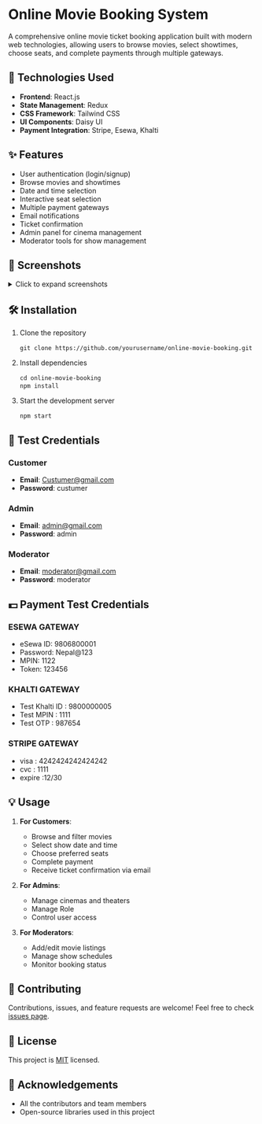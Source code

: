 # Online Movie Booking System

A comprehensive online movie ticket booking application built with modern web technologies, allowing users to browse movies, select showtimes, choose seats, and complete payments through multiple gateways.



## 🚀 Technologies Used

- **Frontend**: React.js
- **State Management**: Redux
- **CSS Framework**: Tailwind CSS
- **UI Components**: Daisy UI
- **Payment Integration**: Stripe, Esewa, Khalti

## ✨ Features
- User authentication (login/signup)
- Browse movies and showtimes
- Date and time selection
- Interactive seat selection
- Multiple payment gateways
- Email notifications
- Ticket confirmation
- Admin panel for cinema management
- Moderator tools for show management

## 📸 Screenshots

<details>
<summary>Click to expand screenshots</summary>

### User Flow
- Login/Signup
![Login](./Screenshort/login.png)
![Signup](./Screenshort/signup.png)
- Homepage Experience
![homepage](./Screenshort/homepage.png)
![homepage](./Screenshort/homepage2.png)

- Movie Selection
![MovieSelection](./Screenshort/homepage2.png)

- Date Selection 
![DateSelection](./Screenshort/dateSelection.png)

- Seat Selection
![seatSelection](./Screenshort/seatSelection.png)
- Payment Process
![Payment](./Screenshort/paymnet.png)
![Payment](./Screenshort/esewa.png)
![Payment](./Screenshort/khalti.png)
![Payment](./Screenshort/stripe.png)
![Payment](./Screenshort/paymnetEmailRemainder.png)

- Ticket Confirmation
![Payment](./Screenshort/ticketConfirm.png)

### Admin Features
- Cinema Management
![Admin](./Screenshort/admin.png)
![Admin](./Screenshort/adminCinemaAdd.png)
- User Management
![Admin](./Screenshort/admin.png)

### Moderator Features
- Movie Management
![Admin](./Screenshort/moderatorpage.png)
- Show Management
![Admin](./Screenshort/moderatorShowpage.png)
- Schedule Management
![Admin](./Screenshort/shedulespages.png)
</details>

## 🛠️ Installation

1. Clone the repository
    ```
    git clone https://github.com/yourusername/online-movie-booking.git
    ```

2. Install dependencies
    ```
    cd online-movie-booking
    npm install
    ```

3. Start the development server
    ```
    npm start
    ```

## 🔑 Test Credentials

### Customer
- **Email**: Custumer@gmail.com
- **Password**: custumer

### Admin
- **Email**: admin@gmail.com
- **Password**: admin

### Moderator
- **Email**: moderator@gmail.com
- **Password**: moderator

## 💵 Payment Test Credentials

### ESEWA GATEWAY
- eSewa ID: 9806800001
- Password: Nepal@123
- MPIN: 1122 
- Token: 123456

### KHALTI GATEWAY
- Test Khalti ID :  9800000005
- Test MPIN :  1111
- Test OTP : 987654 

### STRIPE GATEWAY
- visa :  4242424242424242
- cvc :  1111
- expire :12/30



## 💡 Usage

1. **For Customers**:
    - Browse and filter movies
    - Select show date and time
    - Choose preferred seats
    - Complete payment
    - Receive ticket confirmation via email

2. **For Admins**:
    - Manage cinemas and theaters
    - Manage Role 
    - Control user access

3. **For Moderators**:
    - Add/edit movie listings
    - Manage show schedules
    - Monitor booking status

## 🤝 Contributing

Contributions, issues, and feature requests are welcome! Feel free to check [issues page](https://github.com/Saroj-kr-tharu/online-movie-booking/issues).

## 📝 License

This project is [MIT](https://opensource.org/licenses/MIT) licensed.

## 🙏 Acknowledgements

- All the contributors and team members
- Open-source libraries used in this project